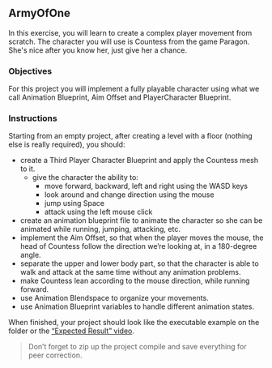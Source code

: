 ## ArmyOfOne

In this exercise, you will learn to create a complex player movement from scratch. The character you will use is Countess from the game Paragon. She's nice after you know her, just give her a chance.

### Objectives

For this project you will implement a fully playable character using what we call Animation Blueprint, Aim Offset and PlayerCharacter Blueprint.

### Instructions

Starting from an empty project, after creating a level with a floor (nothing else is really required), you should:

- create a Third Player Character Blueprint and apply the Countess mesh to it.
  - give the character the ability to:
    - move forward, backward, left and right using the WASD keys
    - look around and change direction using the mouse
    - jump using Space
    - attack using the left mouse click
- create an animation blueprint file to animate the character so she can be animated while running, jumping, attacking, etc.
- implement the Aim Offset, so that when the player moves the mouse, the head of Countess follow the direction we’re looking at, in a 180-degree angle.
- separate the upper and lower body part, so that the character is able to walk and attack at the same time without any animation problems.
- make Countess lean according to the mouse direction, while running forward.
- use Animation Blendspace to organize your movements.
- use Animation Blueprint variables to handle different animation states.

When finished, your project should look like the executable example on the folder or the [“Expected Result” video](https://youtu.be/sebi5icA1MM).

> Don’t forget to zip up the project compile and save everything for peer correction.

